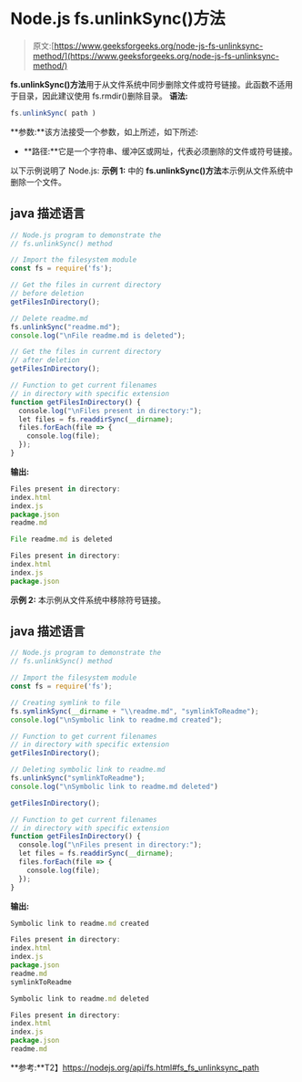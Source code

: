 # Node.js fs.unlinkSync()方法

> 原文:[https://www.geeksforgeeks.org/node-js-fs-unlinksync-method/](https://www.geeksforgeeks.org/node-js-fs-unlinksync-method/)

**fs.unlinkSync()方法**用于从文件系统中同步删除文件或符号链接。此函数不适用于目录，因此建议使用 fs.rmdir()删除目录。
**语法:**

```js
fs.unlinkSync( path )
```

**参数:**该方法接受一个参数，如上所述，如下所述:

*   **路径:**它是一个字符串、缓冲区或网址，代表必须删除的文件或符号链接。

以下示例说明了 Node.js:
**示例 1:** 中的 **fs.unlinkSync()方法**本示例从文件系统中删除一个文件。

## java 描述语言

```js
// Node.js program to demonstrate the
// fs.unlinkSync() method

// Import the filesystem module
const fs = require('fs');

// Get the files in current directory
// before deletion
getFilesInDirectory();

// Delete readme.md
fs.unlinkSync("readme.md");
console.log("\nFile readme.md is deleted");

// Get the files in current directory
// after deletion
getFilesInDirectory();

// Function to get current filenames
// in directory with specific extension
function getFilesInDirectory() {
  console.log("\nFiles present in directory:");
  let files = fs.readdirSync(__dirname);
  files.forEach(file => {
    console.log(file);
  });
}
```

**输出:**

```js
Files present in directory:
index.html
index.js
package.json
readme.md

File readme.md is deleted

Files present in directory:
index.html
index.js
package.json
```

**示例 2:** 本示例从文件系统中移除符号链接。

## java 描述语言

```js
// Node.js program to demonstrate the
// fs.unlinkSync() method

// Import the filesystem module
const fs = require('fs');

// Creating symlink to file
fs.symlinkSync(__dirname + "\\readme.md", "symlinkToReadme");
console.log("\nSymbolic link to readme.md created");

// Function to get current filenames
// in directory with specific extension
getFilesInDirectory();

// Deleting symbolic link to readme.md
fs.unlinkSync("symlinkToReadme");
console.log("\nSymbolic link to readme.md deleted")

getFilesInDirectory();

// Function to get current filenames
// in directory with specific extension
function getFilesInDirectory() {
  console.log("\nFiles present in directory:");
  let files = fs.readdirSync(__dirname);
  files.forEach(file => {
    console.log(file);
  });
}
```

**输出:**

```js
Symbolic link to readme.md created

Files present in directory:
index.html
index.js
package.json
readme.md
symlinkToReadme

Symbolic link to readme.md deleted

Files present in directory:
index.html
index.js
package.json
readme.md
```

**参考:**T2】https://nodejs.org/api/fs.html#fs_fs_unlinksync_path
